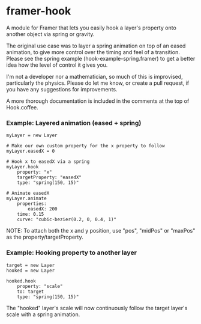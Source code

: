 # framer-hook
A module for Framer that lets you easily hook a layer's property onto another object via spring or gravity.

The original use case was to layer a spring animation on top of an eased animation, to give more control over the timing and feel of a transition. Please see the spring example (hook-example-spring.framer) to get a better idea how the level of control it gives you.

I'm not a developer nor a mathematician, so much of this is improvised, particularly the physics. Please do let me know, or create a pull request, if you have any suggestions for improvements.

A more thorough documentation is included in the comments at the top of Hook.coffee.


### Example: Layered animation (eased + spring)

```
myLayer = new Layer

# Make our own custom property for the x property to follow
myLayer.easedX = 0

# Hook x to easedX via a spring
myLayer.hook
	property: "x"
	targetProperty: "easedX"
	type: "spring(150, 15)"

# Animate easedX
myLayer.animate
	properties:
		easedX: 200
	time: 0.15
	curve: "cubic-bezier(0.2, 0, 0.4, 1)"
```

NOTE: 
To attach both the x and y position, use "pos", "midPos" or "maxPos" as the
property/targetProperty.


### Example: Hooking property to another layer

```
target = new Layer
hooked = new Layer

hooked.hook
	property: "scale"
	to: target
	type: "spring(150, 15)"
```

The "hooked" layer's scale will now continuously follow the target layer's scale
with a spring animation.